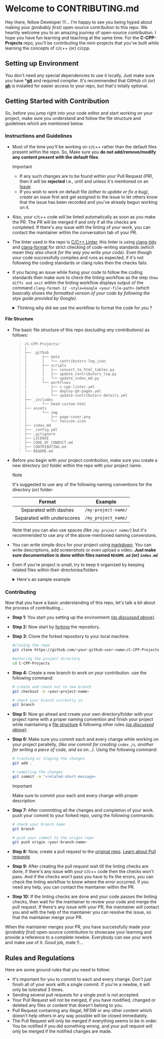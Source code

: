 # Welcome to CONTRIBUTING.md

Hey there, fellow Developer !!!... I'm happy to see you being hyped about making your *(probably first)* open-source contribution to this repo. We heartily welcome you to an amazing journey of open-source contribution. I hope you have fun learning and teaching at the same time. For the **C-CPP-Projects** repo, you'll be contributing the mini-projects that you’ve built while learning the concepts of c/c++ *(or)* c/cpp.

## Setting up Environment

You don't need any special dependencies to use it locally, Just make sure you have *[**git**](https://git-scm.com/ "visit official website") and required complier. It's recommended that GitHub cli *(or)* [**gh**](https://cli.github.com/ "visit official website") is installed for easier access to your repo, but that's totally optional.

## Getting Started with Contribution

So, before you jump right into your code editor and start working on your project, make sure you understand and follow the file structure and guidelines which are mentioned below.

### Instructions and Guidelines

- Most of the time you'll be working on c/c++ rather than the default files present within the repo. So, Make sure you **do not add/remove/modify any content present with the default files**.

  > [!IMPORTANT] 
  > - If any such changes are to be found within your Pull Request *(PR)*, then it will be **rejected** i.e., until and unless it's mentioned on an [Issue](https://github.com/Grow-with-Open-Source/C-CPP-Projects/issues "goto issues tab").
  > - If you wish to work on default file *(either to update or fix a bug)*, create an issue first and get assigned to the issue to let others know that  the issue has been recorded and you've already begun working on it.

- Also, your c/c++ code will be linted automatically as soon as you make the PR. The PR will be merged if and only if all the checks are completed. If there's any issue with the linting of your work, you can contact the maintainer within the conversation tab of your PR.

- The linter used in the repo is [C/C++ Linter](https://github.com/marketplace/actions/c-c-linter "view in marketplace"), this linter is using [clang-tidy](https://clang.llvm.org/extra/clang-tidy/ "visit official website") and [clang-format](https://clang.llvm.org/docs/ClangFormatStyleOptions.html "visit official website") for strict checking of code-writing standards *(which mean they also check for the way you write your code)*. Even though your code successfully complies and runs as expected, if it's not following the coding standards or clang rules then the checks fails.

- If you facing an issue while fixing your code to follow the coding standards then make sure to check the linting workflow as the step `Show diffs and exit` within the liniting workflow displays output of the command `clang-format-12 -style=Google <your-file-path>` *(which basically shows the formatted version of your code by following the stye guide provided by Google)*.

  <details>
  <summary>Thinking why did we use the workflow to format the code for you ?</summary>
  <div>

  > These coding style *(or)* standards will help you write more clean and understandable code thus increaing the readablitly and overall quality of the code. If we did the job for you by formating the code into the recommended coding standards, then it might slow you down in long run of writing and maintain your code. Even though it help you right now to contribute to this repo, you'll not be able to learn something new. Thus, we decided to help you by providing result of formatted code, in case your were not able to figure out. Happy learning and contributing
  
  </div>
  </details>

#### File Structure

- The basic file structure of this repo *(excluding any contributions)* as follows:

  > ```
  > /C-CPP-Projects/
  > |
  > ├── .github
  > |       ├── data
  > |       |   └── contributors-log.json
  > |       ├── scripts
  > |       |   ├── convert_to_html_tables.py
  > |       |   ├── update_contributors_log.py
  > |       |   └── update_index_md.py
  > |       └── workflows
  > |           ├── c-cpp-linter.yml
  > |           ├── deploy-gh-pages.yml
  > |           └── update-contributors-details.yml
  > ├── _includes
  > |       └── head-custom.html
  > ├── assets
  > |       └── img
  > |           ├── page-cover.png
  > |           └── favicon.icon
  > ├── index.md
  > ├── _config.yml
  > ├── .gitignore
  > ├── LICENSE
  > ├── CODE_OF_CONDUCT.md
  > ├── CONTRIBUTING.md
  > └── README.md
  > ```

- Before you begin with your project contribution, make sure you create a new directory *(or)* folder within the repo with your project name.

  > [!NOTE]
  > It's suggested to use any of the following naming conventions for the directory *(or)* folder:
  > 
  > | Format | Example |
  > | :---: | :---: |
  > | Separated with dashes | `/my-project-name/` |
  > | Separated with underscores | `/my_project_name/` |
  >
  > Note that you can also use spaces *(like `/my project name/`)* but it's recommended to use any of the above-mentioned naming conversions.

- You can write simple docs for your project using [markdown](https://docs.github.com/en/get-started/writing-on-github/getting-started-with-writing-and-formatting-on-github/basic-writing-and-formatting-syntax "visit official GitHub Markdown Docs"). You can write descriptions, add screenshots or even upload a video. **Just make sure documentation is done within files named `README.md` *(or)* `index.md`**

- Even if you're project is small, try to keep it organized by keeping related files within their directories/folders

  <details>
  <summary>Here's an sample example</summary>
  <div>
  
  ```
  /C-CPP-Projects/
  |
  ├── <Default-files>
  └── <your-project-name>
          ├── header-files
          |   └── <all-required-user-defined-header-files>
          ├── main.c    # or `main.cpp`
          └── README.md
  ```
  
  > [!NOTE]
  > Note that this is an example to give you an idea of organizing files, no need to follow the exact pattern. You can come up with your own hierarchy based on your requirements.
  
  </div>
  </details>

### Contributing

Now that you have a basic understanding of this repo, let's talk a bit about the process of contributing...

- **Step 1:** You start you setting up the environment [*(as discussed above)*](#setting-up-environment).

- **Step 2:** Now start by [forking](https://github.com/Grow-with-Open-Source/C-CPP-Projects/fork "let's fork the repo") the repository.

- **Step 3:** Clone the forked repository to your local machine.
  ```bash
  #cloning the repo
  git clone https://github.com/<your-github-user-name>/C-CPP-Projects.git
  
  #entering the project directory
  cd C-CPP-Projects
  ```

- **Step 4:** Create a new branch to work on your contribution. use the following command:
  ```bash
  # create and check out to new branch
  git checkout -b <your-project-name>
  
  # check your branch currently in
  git branch
  ```

- **Step 5:** Now go ahead and create your own directory/folder with your project name with a proper naming convention and finish your project while maintaining a [file structure](#file-structure) & following other rules [*(as discussed above)*](#instructions-and-guidelines).

- **Step 6:** Make sure you commit each and every change while working on your project parallelly, *(like one commit for creating `index.js`, another for writing a piece of code, and so on...)*. Using the following command:
  ```bash
  # tracking or staging the changes
  git add .
  
  # commiting the changes
  git commit -m "<related-short-message>
  ```

  > [!IMPORTANT]
  > Make sure to commit your each and every change with proper description

- **Step 7:** After committing all the changes and completion of your work. push your commit to your forked repo, using the following commands:
  ```bash
  # check your branch name
  git branch
  
  # push your commit to the origin repo
  git push origin <your-branch-name>
  ```

- **Step 8:** Now, create a pull request to the [original repo](https://github.com/Grow-with-Open-Source/C-CPP-Projects). [Learn about Pull requests](https://docs.github.com/articles/using-pull-requests "official GitHub documentation")

- **Step 9:** After creating the pull request wait till the linting checks are done, if there's any issue with your c/c++ code then the checks won't pass. And if the checks won't pass you have to fix the errors, you can check the linting workflow to know where the error occurred. If you need any help, you can contact the maintainer within the PR.

- **Step 10:** If the linting checks are done and your code passes the liniting checks, then wait for the maintainer to review your code and merge the pull request. If there's any issue with your PR, the maintainer will contact you and with the help of the maintainer you can resolve the issue, so that the maintainer merge your PR.

When the maintainer merges your PR, you have successfully made your *(probably first)* open-source contribution to showcase your learning and provide a reference to a complete newbie. Everybody can see your work and make use of it. Good job, mate !!...

## Rules and Regulations

Here are some ground rules that you need to follow:

- It's important for you to commit to each and every change. Don't just finish all of your work with a single commit. If you're a newbie, it will only be tolerated 3 times.
- Sending several pull requests for a single post is not accepted.
- Your Pull Request will not be merged, if you have modified, changed or deleted any files or content that doesn't belong to you.
- Pull Request containing any illegal, NFSW or any other content which doesn't help others in any way possible will be closed immediately.
- The Pull Request will only be merged if everything seems to be in order. You be notified if you did something wrong, and your pull request will only be merged if the notified changes are made.
